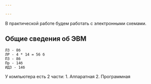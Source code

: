 ```yaml
---

---
```

В практической работе будем работать с электронными схемами.
## Общие сведения об ЭВМ

~~~
ЛЗ - 8б
ЛР - 4 * 14 = 56 б
ПЗ - 8б
Пр - 14б
ИДЗ - 14б
~~~

У компьютера есть 2 части:
	1. Аппаратная
	2. Программная